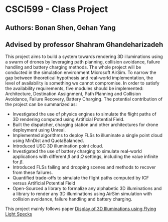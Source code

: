 # CSCI599 - Class Project
## Authors: Bonan Shen, Gehan Yang
## Advised by professor Shahram Ghandeharizadeh

This project aims to build a system towards rendering 3D illuminations using a swarm of drones by leveraging path planning, collision avoidance, failure handling and battery charging methods. The whole project will be conducted in the simulation environment Microsoft AirSim. To narrow the gap between theoretical hypothesis and real-world implementation, the level of availability is something we cannot compromise. In order to satisfy the availability requirements, five modules should be implemented: Architecture, Destination Assignment, Path Planning and Collision Avoidance, Failure Recovery, Battery Charging. The potential contribution of the project can be summarized as:

*  Investigated the use of physics engines to simulate the flight
paths of 3D rendering computed using Artificial Potential Field.
*  Built the dispatcher, charging station and other architectures for drone deployment using Unreal.
*  Implemented algorithms to deploy FLSs to illuminate a single point cloud using MinDist and QuotaBalanced.
*  Introduced USC 3D illumination point cloud.
*  Investigated the use of battery charging to simulate real-world applications with different $\beta$ and $\Omega$ settings, including the value infinite for $\beta$.
*  Introduced FLSs failing and dropping scenes and methods to recover from these failures.
*  Quantified trade-offs to simulate the flight paths computed by ICF versus Artificial Potential Field
*  Open-Sourced a library to formalize any alphabetic 3D illuminations and a library to render any 3D illuminations using AirSim simulation with collision avoidance, failure handling and battery charging.

This project mainly follows paper [Display of 3D Illuminations using Flying Light Specks](https://arxiv.org/pdf/2207.08346.pdf)